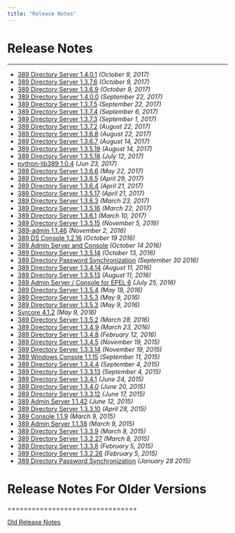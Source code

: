 ```yaml
---
title: "Release Notes"
---
```


# Release Notes
---------------
-   [389 Directory Server 1.4.0.1](release-1-4-0-1.html) *(October 9, 2017)*
-   [389 Directory Server 1.3.7.6](release-1-3-7-6.html) *(October 9, 2017)*
-   [389 Directory Server 1.3.6.9](release-1-3-6-9.html) *(October 9, 2017)*
-   [389 Directory Server 1.4.0.0](release-1-4-0-0.html) *(September 22, 2017)*
-   [389 Directory Server 1.3.7.5](release-1-3-7-5.html) *(September 22, 2017)*
-   [389 Directory Server 1.3.7.4](release-1-3-7-4.html) *(September 6, 2017)*
-   [389 Directory Server 1.3.7.3](release-1-3-7-3.html) *(September 1, 2017)*
-   [389 Directory Server 1.3.7.2](release-1-3-6-8.html) *(August 22, 2017)*
-   [389 Directory Server 1.3.6.8](release-1-3-7-2.html) *(August 22, 2017)*
-   [389 Directory Server 1.3.6.7](release-1-3-6-7.html) *(August 14, 2017)*
-   [389 Directory Server 1.3.5.19](release-1-3-5-19.html) *(August 14, 2017)*
-   [389 Directory Server 1.3.5.18](release-1-3-5-18.html) *(July 12, 2017)*
-   [python-lib389 1.0.4](release-lib389-1-0-4.html) *(Jun 23, 2017)*
-   [389 Directory Server 1.3.6.6](release-1-3-6-6.html) *(May 22, 2017)*
-   [389 Directory Server 1.3.6.5](release-1-3-6-5.html) *(April 29, 2017)*
-   [389 Directory Server 1.3.6.4](release-1-3-6-4.html) *(April 21, 2017)*
-   [389 Directory Server 1.3.5.17](release-1-3-5-17.html) *(April 21, 2017)*
-   [389 Directory Server 1.3.6.3](release-1-3-6-3.html) *(March 23, 2017)*
-   [389 Directory Server 1.3.5.16](release-1-3-5-16.html) *(March 22, 2017)*
-   [389 Directory Server 1.3.6.1](release-1-3-6-1.html) *(March 10, 2017)*
-   [389 Directory Server 1.3.5.15](release-1-3-5-15.html) *(November 5, 2016)*
-   [389-admin 1.1.46](release-admin-1-1-46.html) *(November 2, 2016)*
-   [389 DS Console 1.2.16](release-ds-console-1-2-16.html) *(October 19 2016)*
-   [389 Admin Server and Console](release-admin-1-1-45-and-console-pkgs.html) *(October 14 2016)*
-   [389 Directory Server 1.3.5.14](release-1-3-5-14.html) *(October 13, 2016)*
-   [389 Directory Password Synchronization](release-passsync-1-1-7.html) *(September 30 2016)*
-   [389 Directory Server 1.3.4.14](release-1-3-4-14.html) *(August 11, 2016)*
-   [389 Directory Server 1.3.5.13](release-1-3-5-13.html) *(August 11, 2016)*
-   [389 Admin Server / Console for EPEL 6](release-epel6.html) *(July 25, 2016)*
-   [389 Directory Server 1.3.5.4](release-1-3-5-4.html) *(May 18, 2016)*
-   [389 Directory Server 1.3.5.3](release-1-3-5-3.html) *(May 9, 2016)*
-   [389 Directory Server 1.3.5.3](release-1-3-5-3.html) *(May 9, 2016)*
-   [Svrcore 4.1.2](release-svrcore-4.1.2.html) *(May 9, 2016)*
-   [389 Directory Server 1.3.5.2](release-1-3-5-1.html) *(March 28, 2016)*
-   [389 Directory Server 1.3.4.9](release-1-3-4-9.html) *(March 23, 2016)*
-   [389 Directory Server 1.3.4.8](release-1-3-4-8.html) *(February 12, 2016)*
-   [389 Directory Server 1.3.4.5](release-1-3-4-5.html) *(November 19, 2015)*
-   [389 Directory Server 1.3.3.14](release-1-3-3-14.html) *(November 19, 2015)*
-   [389 Windows Console 1.1.15](release-windows-console-1-1-15.html) *(September 11, 2015)*
-   [389 Directory Server 1.3.4.4](release-1-3-4-4.html) *(September 4, 2015)*
-   [389 Directory Server 1.3.3.13](release-1-3-3-13.html) *(September 4, 2015)*
-   [389 Directory Server 1.3.4.1](release-1-3-4-1.html) *(June 24, 2015)*
-   [389 Directory Server 1.3.4.0](release-1-3-4-0.html) *(June 20, 2015)*
-   [389 Directory Server 1.3.3.12](release-1-3-3-12.html) *(June 17, 2015)*
-   [389 Admin Server 1.1.42](release-admin-1-1-42.html) *(June 12, 2015)*
-   [389 Directory Server 1.3.3.10](release-1-3-3-10.html) *(April 28, 2015)*
-   [389 Console 1.1.9](release-console-1-1-9.html) *(March 9, 2015)*
-   [389 Admin Server 1.1.38](release-admin-1-1-38.html) *(March 9, 2015)*
-   [389 Directory Server 1.3.3.9](release-1-3-3-9.html) *(March 8, 2015)*
-   [389 Directory Server 1.3.2.27](release-1-3-2-27.html) *(March 8, 2015)*
-   [389 Directory Server 1.3.3.8](release-1-3-3-8.html) *(February 5, 2015)*
-   [389 Directory Server 1.3.2.26](release-1-3-2-26.html) *(February 5, 2015)*
-   [389 Directory Password Synchronization](release-passsync-1-1-6.html) *(January 28 2015)*


# Release Notes For Older Versions
================================

[Old Release Notes](old-release-notes.html)


